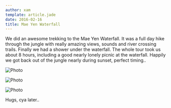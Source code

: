 ```yaml
---
author: xam
template: article.jade
date: 2016-02-16
title: Mae Yen Waterfall
---
```


We did an awesome trekking to the Mae Yen Waterfall. It was a full day hike through the jungle with really amazing views, sounds and river crossing trails. Finally we had a shower under the waterfall. The whole tour took us about 8 hours, including a good nearly lonely picnic at the waterfall. Happily we got back out of the jungle nearly during sunset, perfect timing..

![Photo](https://dl.dropboxusercontent.com/u/53826890/IMAG0729-1024x577.jpg)

![Photo](https://dl.dropboxusercontent.com/u/53826890/IMAG0780-1024x577.jpg)

![Photo](https://dl.dropboxusercontent.com/u/53826890/IMAG0795-1024x577.jpg)

Hugs, cya later..